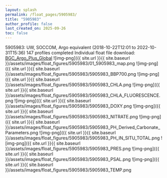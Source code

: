 ```yaml
---
layout: splash
permalink: /float_pages/5905983/
title: "5905983"
author_profile: false
last_created_on: 2025-09-26
toc: false
---
```

 
5905983: UW, SOCCOM, Argo equivalent (2018-10-22T12:01 to 2022-10-31T15:36)
147 profiles completed
Individual float file download: [BGC_Argo_Plus_Global](https://ftp.soest.hawaii.edu/bgc_argo_plus/Individual_Floats/outliers_removed/5905983_Sprof_processed.nc)
![img-png]({{ site.url }}{{ site.baseurl }}/assets/images/float_figures/5905983/01_5905983_map.png
![img-png]({{ site.url }}{{ site.baseurl }}/assets/images/float_figures/5905983/5905983_BBP700.png
![img-png]({{ site.url }}{{ site.baseurl }}/assets/images/float_figures/5905983/5905983_CHLA.png
![img-png]({{ site.url }}{{ site.baseurl }}/assets/images/float_figures/5905983/5905983_CHLA_FLUORESCENCE.png
![img-png]({{ site.url }}{{ site.baseurl }}/assets/images/float_figures/5905983/5905983_DOXY.png
![img-png]({{ site.url }}{{ site.baseurl }}/assets/images/float_figures/5905983/5905983_NITRATE.png
![img-png]({{ site.url }}{{ site.baseurl }}/assets/images/float_figures/5905983/5905983_PH_Derived_Carbonate_Parameters.png
![img-png]({{ site.url }}{{ site.baseurl }}/assets/images/float_figures/5905983/5905983_PH_IN_SITU_TOTAL.png
![img-png]({{ site.url }}{{ site.baseurl }}/assets/images/float_figures/5905983/5905983_PRES.png
![img-png]({{ site.url }}{{ site.baseurl }}/assets/images/float_figures/5905983/5905983_PSAL.png
![img-png]({{ site.url }}{{ site.baseurl }}/assets/images/float_figures/5905983/5905983_TEMP.png
